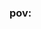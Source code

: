 ### pov:

<!--
**ihaxgameszs/ihaxgameszs** is a ✨ _special_ ✨ repository because its `README.md` (this file) appears on your GitHub profile.

Here are some ideas to get you started:

- 🔭 I’m currently working on ProJect Aurora ...
- 🌱 I’m currently learning python...
- 🤔 I’m looking for help with ...
- 💬 Ask me about nothing ...
- 📫 How to reach me:ihaxgameszs#8175 ...

 ![GitHub Stats](https://github-readme-stats.vercel.app/api?username=ihaxgameszs&theme=radical)
